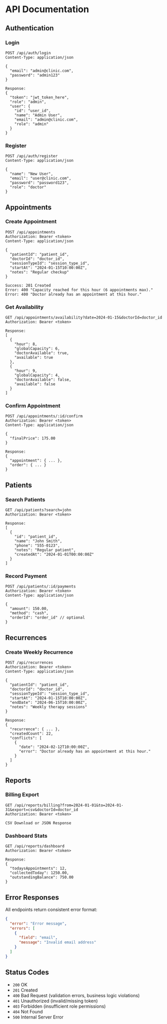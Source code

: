 # API Documentation

## Authentication

### Login
```
POST /api/auth/login
Content-Type: application/json

{
  "email": "admin@clinic.com",
  "password": "admin123"
}

Response:
{
  "token": "jwt_token_here",
  "role": "admin",
  "user": {
    "id": "user_id",
    "name": "Admin User",
    "email": "admin@clinic.com",
    "role": "admin"
  }
}
```

### Register
```
POST /api/auth/register
Content-Type: application/json

{
  "name": "New User",
  "email": "user@clinic.com",
  "password": "password123",
  "role": "doctor"
}
```

## Appointments

### Create Appointment
```
POST /api/appointments
Authorization: Bearer <token>
Content-Type: application/json

{
  "patientId": "patient_id",
  "doctorId": "doctor_id", 
  "sessionTypeId": "session_type_id",
  "startAt": "2024-01-15T10:00:00Z",
  "notes": "Regular checkup"
}

Success: 201 Created
Error: 400 "Capacity reached for this hour (6 appointments max)."
Error: 400 "Doctor already has an appointment at this hour."
```

### Get Availability
```
GET /api/appointments/availability?date=2024-01-15&doctorId=doctor_id
Authorization: Bearer <token>

Response:
[
  {
    "hour": 8,
    "globalCapacity": 6,
    "doctorAvailable": true,
    "available": true
  },
  {
    "hour": 9, 
    "globalCapacity": 4,
    "doctorAvailable": false,
    "available": false
  }
]
```

### Confirm Appointment
```
POST /api/appointments/:id/confirm
Authorization: Bearer <token>
Content-Type: application/json

{
  "finalPrice": 175.00
}

Response:
{
  "appointment": { ... },
  "order": { ... }
}
```

## Patients

### Search Patients
```
GET /api/patients?search=john
Authorization: Bearer <token>

Response:
[
  {
    "id": "patient_id",
    "name": "John Smith",
    "phone": "555-0123",
    "notes": "Regular patient",
    "createdAt": "2024-01-01T00:00:00Z"
  }
]
```

### Record Payment
```
POST /api/patients/:id/payments
Authorization: Bearer <token>
Content-Type: application/json

{
  "amount": 150.00,
  "method": "cash",
  "orderId": "order_id" // optional
}
```

## Recurrences

### Create Weekly Recurrence
```
POST /api/recurrences
Authorization: Bearer <token>
Content-Type: application/json

{
  "patientId": "patient_id",
  "doctorId": "doctor_id",
  "sessionTypeId": "session_type_id", 
  "startAt": "2024-01-15T10:00:00Z",
  "endDate": "2024-06-15T10:00:00Z",
  "notes": "Weekly therapy sessions"
}

Response:
{
  "recurrence": { ... },
  "createdCount": 22,
  "conflicts": [
    {
      "date": "2024-02-12T10:00:00Z",
      "error": "Doctor already has an appointment at this hour."
    }
  ]
}
```

## Reports

### Billing Export
```
GET /api/reports/billing?from=2024-01-01&to=2024-01-31&export=csv&doctorId=doctor_id
Authorization: Bearer <token>

CSV Download or JSON Response
```

### Dashboard Stats
```
GET /api/reports/dashboard
Authorization: Bearer <token>

Response:
{
  "todaysAppointments": 12,
  "collectedToday": 1250.00,
  "outstandingBalance": 750.00
}
```

## Error Responses

All endpoints return consistent error format:
```json
{
  "error": "Error message",
  "errors": [
    {
      "field": "email",
      "message": "Invalid email address"
    }
  ]
}
```

## Status Codes

- `200` OK
- `201` Created  
- `400` Bad Request (validation errors, business logic violations)
- `401` Unauthorized (invalid/missing token)
- `403` Forbidden (insufficient role permissions)
- `404` Not Found
- `500` Internal Server Error